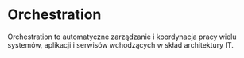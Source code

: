 
# Orchestration

Orchestration to automatyczne zarządzanie i koordynacja pracy wielu systemów, aplikacji i serwisów wchodzących w skład architektury IT.

 